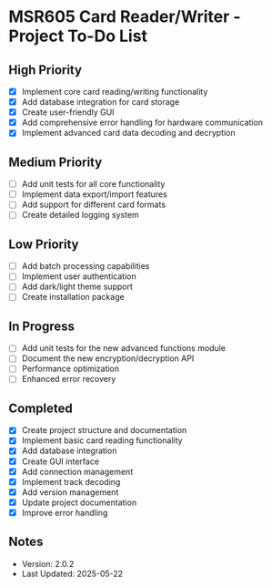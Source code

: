 # MSR605 Card Reader/Writer - Project To-Do List

## High Priority
- [x] Implement core card reading/writing functionality
- [x] Add database integration for card storage
- [x] Create user-friendly GUI
- [x] Add comprehensive error handling for hardware communication
- [x] Implement advanced card data decoding and decryption

## Medium Priority
- [ ] Add unit tests for all core functionality
- [ ] Implement data export/import features
- [ ] Add support for different card formats
- [ ] Create detailed logging system

## Low Priority
- [ ] Add batch processing capabilities
- [ ] Implement user authentication
- [ ] Add dark/light theme support
- [ ] Create installation package

## In Progress
- [ ] Add unit tests for the new advanced functions module
- [ ] Document the new encryption/decryption API
- [ ] Performance optimization
- [ ] Enhanced error recovery

## Completed
- [x] Create project structure and documentation
- [x] Implement basic card reading functionality
- [x] Add database integration
- [x] Create GUI interface
- [x] Add connection management
- [x] Implement track decoding
- [x] Add version management
- [x] Update project documentation
- [x] Improve error handling

## Notes
- Version: 2.0.2
- Last Updated: 2025-05-22


